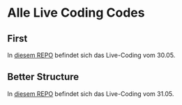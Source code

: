 # Alle Live Coding Codes


## First
In [diesem REPO](https://github.com/sontyp/Alex-Live-Coding/tree/main/first) befindet sich das Live-Coding vom 30.05.

## Better Structure
In [diesem REPO](https://github.com/sontyp/Alex-Live-Coding/tree/main/better_structure) befindet sich das Live-Coding vom 31.05.
